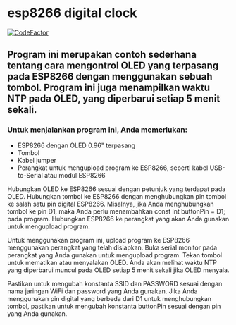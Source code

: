 # esp8266 digital clock

[![CodeFactor](https://www.codefactor.io/repository/github/1999azzar/esp8266-digital-clock-with-oled-0.96/badge)](https://www.codefactor.io/repository/github/1999azzar/esp8266-digital-clock-with-oled-0.96)

## Program ini merupakan contoh sederhana tentang cara mengontrol OLED yang terpasang pada ESP8266 dengan menggunakan sebuah tombol. Program ini juga menampilkan waktu NTP pada OLED, yang diperbarui setiap 5 menit sekali.

### Untuk menjalankan program ini, Anda memerlukan:

* ESP8266 dengan OLED 0.96" terpasang
* Tombol
* Kabel jumper
* Perangkat untuk mengupload program ke ESP8266, seperti kabel USB-to-Serial atau modul ESP8266

Hubungkan OLED ke ESP8266 sesuai dengan petunjuk yang terdapat pada OLED. Hubungkan tombol ke ESP8266 dengan menghubungkan pin tombol ke salah satu pin digital ESP8266. Misalnya, jika Anda menghubungkan tombol ke pin D1, maka Anda perlu menambahkan const int buttonPin = D1; pada program. Hubungkan ESP8266 ke perangkat yang akan Anda gunakan untuk mengupload program.

Untuk menggunakan program ini, upload program ke ESP8266 menggunakan perangkat yang telah disiapkan. Buka serial monitor pada perangkat yang Anda gunakan untuk mengupload program. Tekan tombol untuk mematikan atau menyalakan OLED. Anda akan melihat waktu NTP yang diperbarui muncul pada OLED setiap 5 menit sekali jika OLED menyala.

Pastikan untuk mengubah konstanta SSID dan PASSWORD sesuai dengan nama jaringan WiFi dan password yang Anda gunakan. Jika Anda menggunakan pin digital yang berbeda dari D1 untuk menghubungkan tombol, pastikan untuk mengubah konstanta buttonPin sesuai dengan pin yang Anda gunakan.
